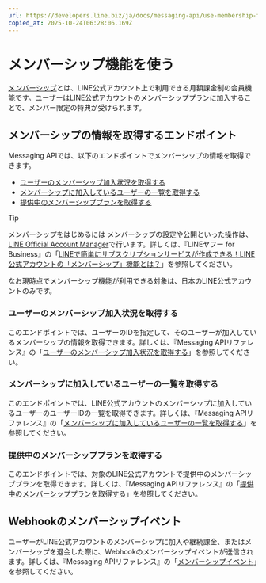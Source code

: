 ```yaml
---
url: https://developers.line.biz/ja/docs/messaging-api/use-membership-features/
copied_at: 2025-10-24T06:28:06.169Z
---
```

# メンバーシップ機能を使う

[メンバーシップ](https://www.lycbiz.com/jp/service/line-official-account/Membership/)とは、LINE公式アカウント上で利用できる月額課金制の会員機能です。ユーザーはLINE公式アカウントのメンバーシッププランに加入することで、メンバー限定の特典が受けられます。

## メンバーシップの情報を取得するエンドポイント

Messaging APIでは、以下のエンドポイントでメンバーシップの情報を取得できます。

*   [ユーザーのメンバーシップ加入状況を取得する](#get-a-users-membership-subscription-status)
*   [メンバーシップに加入しているユーザーの一覧を取得する](#get-membership-user-ids)
*   [提供中のメンバーシッププランを取得する](#get-membership-plans)

> [!TIP]
> メンバーシップをはじめるには
> メンバーシップの設定や公開といった操作は、[LINE Official Account Manager](https://manager.line.biz/)で行います。詳しくは、『LINEヤフー for Business』の「[LINEで簡単にサブスクリプションサービスが作成できる！LINE公式アカウントの「メンバーシップ」機能とは？](https://www.lycbiz.com/jp/column/line-official-account/service-information/membership/)」を参照してください。
> 
> なお現時点でメンバーシップ機能が利用できる対象は、日本のLINE公式アカウントのみです。

### ユーザーのメンバーシップ加入状況を取得する

このエンドポイントでは、ユーザーのIDを指定して、そのユーザーが加入しているメンバーシップの情報を取得できます。詳しくは、『Messaging APIリファレンス』の「[ユーザーのメンバーシップ加入状況を取得する](https://developers.line.biz/ja/reference/messaging-api/#get-a-users-membership-subscription-status)」を参照してください。

### メンバーシップに加入しているユーザーの一覧を取得する

このエンドポイントでは、LINE公式アカウントのメンバーシップに加入しているユーザーのユーザーIDの一覧を取得できます。詳しくは、『Messaging APIリファレンス』の「[メンバーシップに加入しているユーザーの一覧を取得する](https://developers.line.biz/ja/reference/messaging-api/#get-membership-user-ids)」を参照してください。

### 提供中のメンバーシッププランを取得する

このエンドポイントでは、対象のLINE公式アカウントで提供中のメンバーシッププランを取得できます。詳しくは、『Messaging APIリファレンス』の「[提供中のメンバーシッププランを取得する](https://developers.line.biz/ja/reference/messaging-api/#get-membership-plans)」を参照してください。

## Webhookのメンバーシップイベント

ユーザーがLINE公式アカウントのメンバーシップに加入や継続課金、またはメンバーシップを退会した際に、Webhookのメンバーシップイベントが送信されます。詳しくは、『Messaging APIリファレンス』の「[メンバーシップイベント](https://developers.line.biz/ja/reference/messaging-api/#membership-event)」を参照してください。